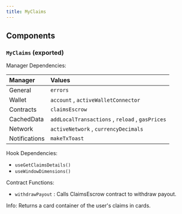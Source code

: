 ```yaml
---
title: MyClaims
---
```


## Components

### `MyClaims` (exported)

Manager Dependencies:

| Manager | Values                                                          |
| :--- | :------------------------------------------------------------------- |
| General | `errors`
| Wallet | `account` , `activeWalletConnector`
| Contracts | `claimsEscrow`
| CachedData | `addLocalTransactions` , `reload` , `gasPrices`
| Network | `activeNetwork` , `currencyDecimals`
| Notifications | `makeTxToast`

Hook Dependencies:
- `useGetClaimsDetails()`
- `useWindowDimensions()`

Contract Functions: 
- `withdrawPayout` : Calls ClaimsEscrow contract to withdraw payout.


Info: Returns a card container of the user's claims in cards.